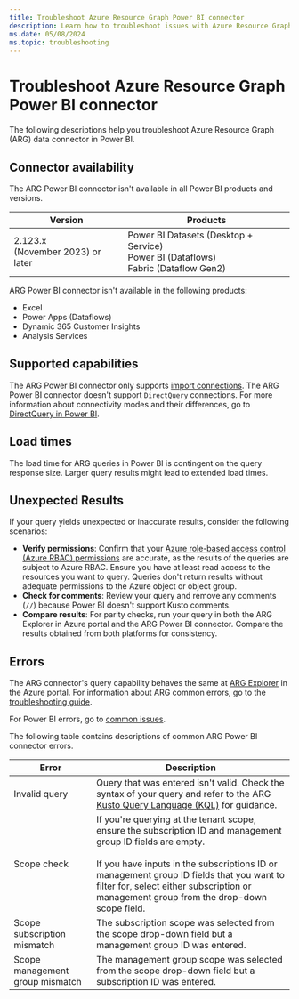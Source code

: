 ```yaml
---
title: Troubleshoot Azure Resource Graph Power BI connector
description: Learn how to troubleshoot issues with Azure Resource Graph Power BI connector.
ms.date: 05/08/2024
ms.topic: troubleshooting
---
```


# Troubleshoot Azure Resource Graph Power BI connector

The following descriptions help you troubleshoot Azure Resource Graph (ARG) data connector in Power BI.

## Connector availability

The ARG Power BI connector isn't available in all Power BI products and versions.

| Version | Products |
| ---- | ---- |
| 2.123.x <br> (November 2023) or later | Power BI Datasets (Desktop + Service) <br> Power BI (Dataflows) <br> Fabric (Dataflow Gen2) |


ARG Power BI connector isn't available in the following products:

- Excel
- Power Apps (Dataflows)
- Dynamic 365 Customer Insights
- Analysis Services

## Supported capabilities

The ARG Power BI connector only supports [import connections](/power-bi/connect-data/desktop-directquery-about#import-connections). The ARG Power BI connector doesn't support `DirectQuery` connections. For more information about connectivity modes and their differences, go to [DirectQuery in Power BI](/power-bi/connect-data/desktop-directquery-about).

## Load times

The load time for ARG queries in Power BI is contingent on the query response size. Larger query results might lead to extended load times.

## Unexpected Results

If your query yields unexpected or inaccurate results, consider the following scenarios:

- **Verify permissions**: Confirm that your [Azure role-based access control (Azure RBAC) permissions](../../../role-based-access-control/overview.md) are accurate, as the results of the queries are subject to Azure RBAC. Ensure you have at least read access to the resources you want to query. Queries don't return results without adequate permissions to the Azure object or object group.
- **Check for comments**: Review your query and remove any comments (`//`) because Power BI doesn't support Kusto comments.
- **Compare results**: For parity checks, run your query in both the ARG Explorer in Azure portal and the ARG Power BI connector. Compare the results obtained from both platforms for consistency.

## Errors

The ARG connector's query capability behaves the same at [ARG Explorer](../first-query-portal.md) in the Azure portal. For information about ARG common errors, go to the [troubleshooting guide](general.md#general-errors).

For Power BI errors, go to [common issues](/power-query/common-issues).

The following table contains descriptions of common ARG Power BI connector errors.

| Error | Description |
| ---- | ---- |
| Invalid query | Query that was entered isn't valid. Check the syntax of your query and refer to the ARG [Kusto Query Language (KQL)](../concepts/query-language.md#supported-kql-language-elements) for guidance. |
| Scope check | If you're querying at the tenant scope, ensure the subscription ID and management group ID fields are empty. <br> <br> If you have inputs in the subscriptions ID or management group ID fields that you want to filter for, select either subscription or management group from the drop-down scope field. |
| Scope subscription mismatch | The subscription scope was selected from the scope drop-down field but a management group ID was entered. |
| Scope management group mismatch | The management group scope was selected from the scope drop-down field but a subscription ID was entered. |
